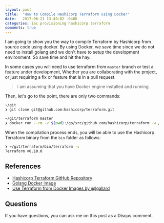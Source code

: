 ```yaml
---
layout: post
title:  "How to Compile Hashicorp Terraform using Docker"
date:   2017-06-21 13:40:02 -0400
categories: iac provisioning hashicorp terraform
comments: true
---
```


I am going to show you the way to compile Terraform by Hashicorp from source
code using docker. By using Docker, we save time since we do not need to install
golang and we don't have to setup the development environment. So save time and
hit the hay.

In some cases you will need to use terraform from `master` branch or test a
feature under development, Whether you are collaborating with the project, or
just requiring a fix or feature that is in a pull request.

> I am assuming that you have Docker engine installed and running.

Then, let's go to the point, there are only two commands: 

```sh
~/git
❯ git clone git@github.com:hashicorp/terraform.git
```

```sh
~/git/terraform master
❯ docker run --rm -v $(pwd):/go/src/github.com/hashicorp/terraform -w /go/src/github.com/hashicorp/terraform -e XC_OS=linux -e XC_ARCH=amd64 golang:latest bash -c "apt-get update && apt-get install -y zip && make bin"
```

When the compilation process ends, you will be able to use the Hashicorp
Terraform binary from the `bin` folder as follows:

```sh
❯ ~/git/terraform/bin/terraform -v
Terraform v0.10.0
```

## References

- [Hashicorp Terraform GitHub Repository][terraform-repo]
- [Golang Docker Image][golang-docker]
- [Use Terraform from Docker Images by @lgallard][tfdocker]

## Questions

If you have questions, you can ask me on this post as a Disqus comment.

[terraform-repo]: https://github.com/hashicorp/terraform
[golang-docker]: https://hub.docker.com/_/golang/
[tfdocker]: https://github.com/lgallard/tfdocker/blob/master/tfdocker
